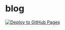 # blog

[![Deploy to GitHub Pages](https://github.com/nationalteam/notes/actions/workflows/hugo.yml/badge.svg)](https://github.com/nationalteam/notes/actions/workflows/hugo.yml)
